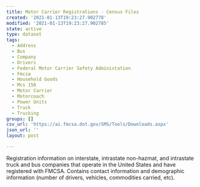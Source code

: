 ```yaml
---
title: Motor Carrier Registrations - Census Files
created: '2021-01-13T19:23:27.902778'
modified: '2021-01-13T19:23:27.902785'
state: active
type: dataset
tags:
  - Address
  - Bus
  - Company
  - Drivers
  - Federal Motor Carrier Safety Administation
  - Fmcsa
  - Household Goods
  - Mcs 150
  - Motor Carrier
  - Motorcoach
  - Power Units
  - Truck
  - Trucking
groups: []
csv_url: 'https://ai.fmcsa.dot.gov/SMS/Tools/Downloads.aspx'
json_url: ''
layout: post

---
```

Registration information on interstate, intrastate non-hazmat, and intrastate truck and bus companies that operate in the United States and have registered with FMCSA.  Contains contact information and demographic information (number of drivers, vehicles, commodities carried, etc).
